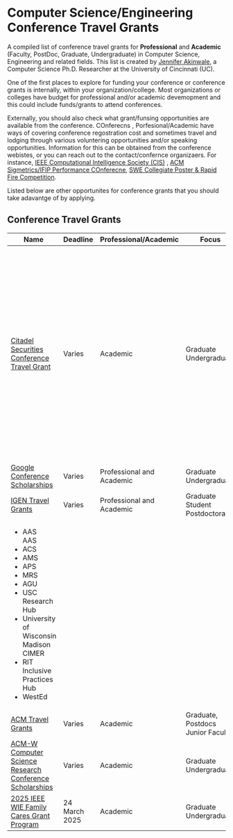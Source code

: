 # Computer Science/Engineering Conference Travel Grants


A compiled list of conference travel grants for **Professional** and **Academic** (Faculty, PostDoc, Graduate, Undergraduate) in Computer Science, Engineering and related fields. This list is created by [Jennifer Akinwale](https://jennifernakinwale.netlify.app/), a Computer Science Ph.D. Researcher at the University of Cincinnati (UC).

One of the first places to explore for funding your conference or conference grants is internally, within your organization/college. Most organizations or colleges have budget for professional and/or academic devemopment and this could include funds/grants to attend conferences. 

Externally, you should also check what grant/funsing opportunities are available from the conference. COnferecns , Porfesional/Academic have ways of covering conference regostration cost and sometimes  travel and lodging through various voluntering opportunities and/or speaking opportunities. Information for this can be obtained from the conference webistes, or you can reach out to the contact/confernce organizaers. For instance, [IEEE Computational Intelligence Society (CIS)](https://cis.ieee.org/activities/membership-activities/travel-grants)
, [ACM Sigmetrics/IFIP Performance COnferecne](https://www.sigmetrics.org/sigmetrics2024/student_grants.html), [SWE Collegiate Poster & Rapid Fire Competition](https://swe.org/awards/collegiate-competitions/).

Listed below are other opportunites for conference grants that you should take adavantge of by applying. 


## Conference Travel Grants
| Name                                               | Deadline         | Professional/Academic | Focus                  | Additional                                                                                  |
| -------------------------------------------------- | ---------------- | --------------------- | ---------------------- | ------------------------------------------------------------------------------------------- |
| [Citadel Securities Conference Travel Grant](https://www.citadelsecurities.com/careers/students/conference-travel-grant/) | Varies           | Academic              | Graduate <br> Undergraduate | <ul><li>Grace Hopper Celebration</li><li>NeurIPS – Conference on Neural Information Processing Systems</li><li>Joint March Meeting and April Meeting – Global Physics Summit</li><li>ICLR – International Conference on Learning Representations</li><li>ICML – International Conference of Machine Learning</li></ul> |
| [Google Conference Scholarships](https://buildyourfuture.withgoogle.com/scholarships/google-conference-scholarships) | Varies           | Professional and Academic | Graduate  <br> Undergraduate |                                                                                             |
| [IGEN Travel Grants](https://igenetwork.org/travel-grants) | Varies           | Professional and Academic | Graduate Student  <br>  Postdoctoral | IGEN AMT Partner organizations: 
<ul> <li> AAS </li>AAS <li> ACS </li> <li> AMS </li> <li> APS </li> <li> MRS </li> <li> AGU </li> <li> USC Research Hub  </li> <li> University of Wisconsin Madison CIMER  </li> <li> RIT Inclusive Practices Hub </li> <li> WestEd </li> </ul> |
| [ACM Travel Grants](https://www.acm.org/conferences/data-science-summit/data-science-summit-student-travel-grants) | Varies           | Academic              | Graduate, <br> Postdocs <br> Junior Faculty |                                                                                             |
| [ACM-W Computer Science Research Conference Scholarships](https://women.acm.org/scholarships/) | Varies           | Academic              | Graduate  <br> Undergraduate |                                                                                             |
| [2025 IEEE WIE Family Cares Grant Program](https://wie.ieee.org/grants-scholarships/family-cares-grant/?utm_source=newsletter&utm_medium=email&utm_campaign=social+media) | 24 March 2025     | Academic              | Graduate <br> Undergraduate |                                                                                             |

